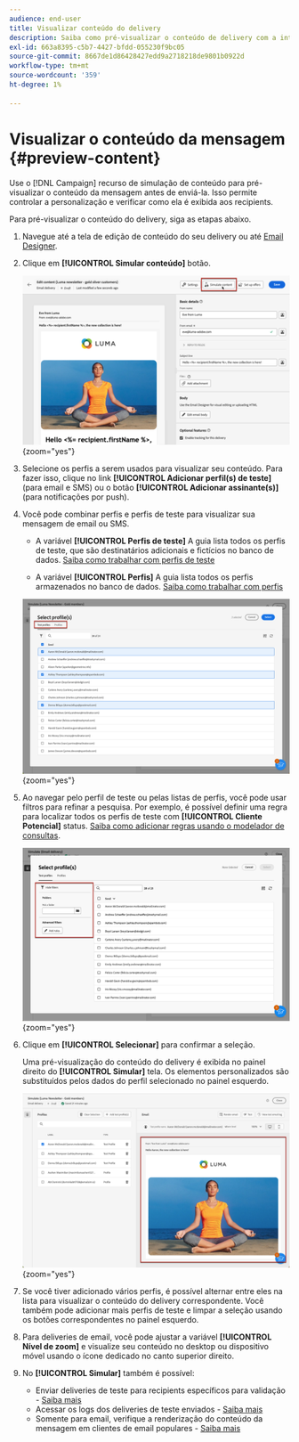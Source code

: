 ```yaml
---
audience: end-user
title: Visualizar conteúdo do delivery
description: Saiba como pré-visualizar o conteúdo de delivery com a interface do usuário da Web do Campaign
exl-id: 663a8395-c5b7-4427-bfdd-055230f9bc05
source-git-commit: 8667de1d86428427edd9a2718218de9801b0922d
workflow-type: tm+mt
source-wordcount: '359'
ht-degree: 1%

---
```



# Visualizar o conteúdo da mensagem {#preview-content}

Use o [!DNL Campaign] recurso de simulação de conteúdo para pré-visualizar o conteúdo da mensagem antes de enviá-la. Isso permite controlar a personalização e verificar como ela é exibida aos recipients.

Para pré-visualizar o conteúdo do delivery, siga as etapas abaixo.

1. Navegue até a tela de edição de conteúdo do seu delivery ou até [Email Designer](../email/get-started-email-designer.md).

1. Clique em **[!UICONTROL Simular conteúdo]** botão.

   ![](assets/simulate-button.png){zoom=&quot;yes&quot;}

1. Selecione os perfis a serem usados para visualizar seu conteúdo. Para fazer isso, clique no link **[!UICONTROL Adicionar perfil(s) de teste]** (para email e SMS) ou o botão **[!UICONTROL Adicionar assinante(s)]** (para notificações por push).

1. Você pode combinar perfis e perfis de teste para visualizar sua mensagem de email ou SMS.

   * A variável **[!UICONTROL Perfis de teste]** A guia lista todos os perfis de teste, que são destinatários adicionais e fictícios no banco de dados. [Saiba como trabalhar com perfis de teste](../audience/test-profiles.md)

   * A variável **[!UICONTROL Perfis]** A guia lista todos os perfis armazenados no banco de dados. [Saiba como trabalhar com perfis](../audience/about-recipients.md)

   ![](assets/simulate-select-profiles.png){zoom=&quot;yes&quot;}

1. Ao navegar pelo perfil de teste ou pelas listas de perfis, você pode usar filtros para refinar a pesquisa. Por exemplo, é possível definir uma regra para localizar todos os perfis de teste com **[!UICONTROL Cliente Potencial]** status. [Saiba como adicionar regras usando o modelador de consultas](../query/query-modeler-overview.md).

   ![](assets/simulate-test-profile-filter.png){zoom=&quot;yes&quot;}

1. Clique em **[!UICONTROL Selecionar]** para confirmar a seleção.

   Uma pré-visualização do conteúdo do delivery é exibida no painel direito do **[!UICONTROL Simular]** tela. Os elementos personalizados são substituídos pelos dados do perfil selecionado no painel esquerdo.

   ![](assets/simulate-preview.png){zoom=&quot;yes&quot;}

1. Se você tiver adicionado vários perfis, é possível alternar entre eles na lista para visualizar o conteúdo do delivery correspondente. Você também pode adicionar mais perfis de teste e limpar a seleção usando os botões correspondentes no painel esquerdo.

1. Para deliveries de email, você pode ajustar a variável **[!UICONTROL Nível de zoom]** e visualize seu conteúdo no desktop ou dispositivo móvel usando o ícone dedicado no canto superior direito.

1. No **[!UICONTROL Simular]** também é possível:
   * Enviar deliveries de teste para recipients específicos para validação - [Saiba mais](test-deliveries.md)
   * Acessar os logs dos deliveries de teste enviados - [Saiba mais](test-deliveries.md#access-test-deliveries)
   * Somente para email, verifique a renderização do conteúdo da mensagem em clientes de email populares - [Saiba mais](email-rendering.md)



